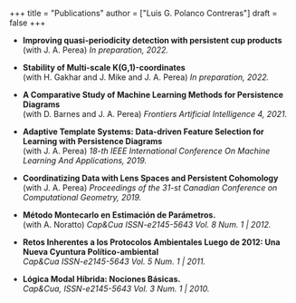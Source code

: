 +++
title = "Publications"
author = ["Luis G. Polanco Contreras"]
draft = false
+++

-   **Improving quasi-periodicity detection with persistent cup products** <br />
    (with J. A. Perea) _In preparation, 2022._

-   **Stability of Multi-scale K(G,1)-coordinates** <br />
    (with H. Gakhar and J. Mike and J. A. Perea) _In preparation, 2022._

-   **A Comparative Study of Machine Learning Methods for Persistence Diagrams** <br />
    (with D. Barnes and J. A. Perea) _Frontiers Artificial Intelligence 4, 2021._

-   **Adaptive Template Systems: Data-driven Feature Selection for Learning with Persistence Diagrams** <br />
    (with J. A. Perea) _18-th IEEE International Conference On Machine Learning And Applications, 2019._

-   **Coordinatizing Data with Lens Spaces and Persistent Cohomology** <br />
    (with J. A. Perea) _Proceedings of the 31-st Canadian Conference on Computational Geometry, 2019._

-   **Método Montecarlo en Estimación de Parámetros.** <br />
    (with A. Noratto) _Cap&Cua ISSN-e2145-5643 Vol. 8 Num. 1 | 2012._

-   **Retos Inherentes a los Protocolos Ambientales Luego de 2012: Una Nueva Cyuntura Político-ambiental** <br />
    _Cap&Cua ISSN-e2145-5643 Vol. 5 Num. 1 | 2011._

-   **Lógica Modal Híbrida: Nociones Básicas.** <br />
    _Cap&Cua, ISSN-e2145-5643 Vol. 3 Num. 1 | 2010._